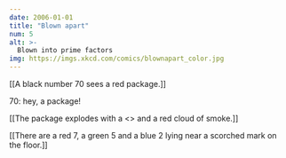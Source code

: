 ```yaml
---
date: 2006-01-01
title: "Blown apart"
num: 5
alt: >-
  Blown into prime factors
img: https://imgs.xkcd.com/comics/blownapart_color.jpg
---
```

[[A black number 70 sees a red package.]]

70: hey, a package!

[[The package explodes with a <<BOOM>> and a red cloud of smoke.]]

[[There are a red 7, a green 5 and a blue 2 lying near a scorched mark on the floor.]]

